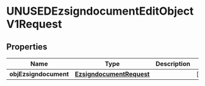 

# UNUSEDEzsigndocumentEditObjectV1Request

## Properties

Name | Type | Description | Notes
------------ | ------------- | ------------- | -------------
**objEzsigndocument** | [**EzsigndocumentRequest**](EzsigndocumentRequest.md) |  |  [optional]




